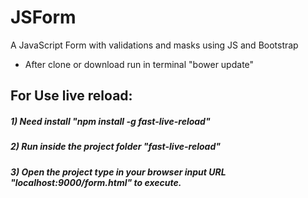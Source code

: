 # JSForm
A JavaScript Form with validations and masks using JS and Bootstrap


- After clone or download run in terminal "bower update"

<h2>For Use live reload:</h2>

<h5>1) Need install "npm install -g fast-live-reload"</h5>
<h5>2) Run inside the project folder "fast-live-reload"</h5>
<h5>3) Open the project type in your browser input URL "localhost:9000/form.html" to execute.</h5>
